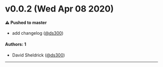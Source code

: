# v0.0.2 (Wed Apr 08 2020)

#### ⚠️  Pushed to master

- add changelog  ([@ds300](https://github.com/ds300))

#### Authors: 1

- David Sheldrick ([@ds300](https://github.com/ds300))

---

